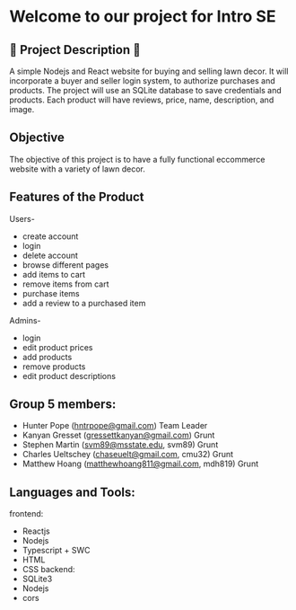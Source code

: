 # Welcome to our project for Intro SE 

## 🚧 Project Description 🚧
A simple Nodejs and React website for buying and selling lawn decor.
It will incorporate a buyer and seller login system, to authorize purchases and products. The project will use an SQLite database to save credentials and products. Each product will have reviews, price, name, description, and image.

## Objective
The objective of this project is to have a fully functional eccommerce website with a variety of lawn decor.

## Features of the Product
Users-
* create account
* login
* delete account
* browse different pages
* add items to cart
* remove items from cart
* purchase items
* add a review to a purchased item

Admins-
* login
* edit product prices
* add products
* remove products
* edit product descriptions

## Group 5 members:
* Hunter Pope (hntrpope@gmail.com) Team Leader
* Kanyan Gresset (gressettkanyan@gmail.com) Grunt
* Stephen Martin (svm89@msstate.edu, svm89) Grunt
* Charles Ueltschey (chaseuelt@gmail.com, cmu32) Grunt
* Matthew Hoang (matthewhoang811@gmail.com, mdh819) Grunt

## Languages and Tools:
frontend:
* Reactjs
* Nodejs
* Typescript + SWC
* HTML
* CSS
backend:
* SQLite3
* Nodejs
* cors

